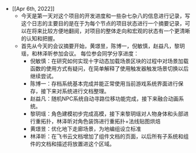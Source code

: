 - [[Apr 6th, 2022]]
	- 今天是第一天对这个项目的开发进度和一些杂七杂八的信息进行记录，写这个日志的主要目的是在于为每个节点的项目状态进行一个摘要记录，可以在将来比较方便地翻阅，对项目的整体走向和宏观的状态有一个更清晰的认知和把握。
	- 首先从今天的会议摘要开始，黄璟昱，陈博一，倪敏慎，赵益凡，黎玥瑶，和林泽昕参加会议。
	  每位参会同学分享进度：
		- 倪敏慎：在研究如何实现十字动态加载场景区块的过程中对场景加载函数的使用方式有疑问，在简单解释了使用触发器触发场景切换以后继续尝试。
		- 陈博一：存档系统基本完成并能正常使用当前游戏系统界面进行保存，接下来对系统进行文档整理。
		- 赵益凡：随机NPC系统自动寻路位移功能完成，接下来融合动画系统。
		- 黎玥瑶：角色建模初步完成高模，接下来黎玥瑶对人物身体和头部进行重拓扑，林泽昕对角色装饰进行重拓扑+法线贴图烘焙
		- 黄璟昱：优化地下走廊场景，为地编组设立标准
		- 林泽昕：在飞书云文档增加了组件文档的页面，以后所有子系统和组件的文档和描述将放置进这个区域。